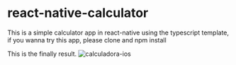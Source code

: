 # react-native-calculator
This is a simple calculator app in react-native using the typescript template, if you wanna try this app, please clone and npm install

This is the finally result.
![calculadora-ios](https://user-images.githubusercontent.com/33725347/117588354-5e8afb80-b0e8-11eb-9080-4af9fad30f73.jpeg)
